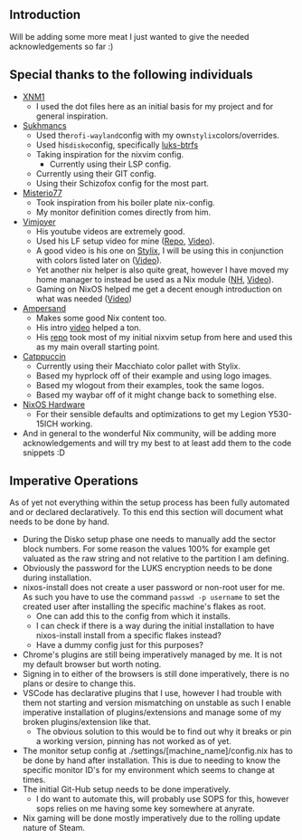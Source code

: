## Introduction
Will be adding some more meat I just wanted to give the needed acknowledgements so far :)

## Special thanks to the following individuals

- [XNM1](https://github.com/XNM1/linux-nixos-hyprland-config-dotfiles)
    - I used the dot files here as an initial basis for my project and for general inspiration.
- [Sukhmancs](https://github.com/sukhmancs/nixos-configs)
    - Used the`rofi-wayland`config with my own`stylix`colors/overrides.
    - Used his`disko`config, specifically [luks-btrfs](https://github.com/sukhmancs/nixos-configs/tree/f7df37cd6f994be5e5cfbaa1bc9029b8a2399813/disko/luks-btrfs-subvolumes)
    - Taking inspiration for the nixvim config.
        - Currently using their LSP config.
    - Currently using their GIT config.
    - Using their Schizofox config for the most part.
- [Misterio77](https://github.com/Misterio77/nix-config/tree/5735a6e72064c57f6cb5370d99dae72098646671)
    - Took inspiration from his boiler plate nix-config.
    - My monitor definition comes directly from him.
- [Vimjoyer](https://github.com/vimjoyer)
    - His youtube videos are extremely good.
    - Used his LF setup video for mine ([Repo](https://github.com/vimjoyer/lf-nix-video), [Video](https://www.youtube.com/watch?v=z8y_qRUYEWU)).
    - A good video is his one on [Stylix](https://github.com/danth/stylix), I will be using this in conjunction with colors listed later on ([Video](https://www.youtube.com/watch?v=ljHkWgBaQWU)).
    - Yet another nix helper is also quite great, however I have moved my home manager to instead be used as a Nix module ([NH](https://github.com/viperML/nh), [Video](https://www.youtube.com/watch?v=DnA4xNTrrqY&t=298s)).
    - Gaming on NixOS helped me get a decent enough introduction on what was needed ([Video](https://www.youtube.com/watch?v=qlfm3MEbqYA))
- [Ampersand](https://www.youtube.com/@Ampersand-xc9jp)
    - Makes some good Nix content too.
    - His intro [video](https://www.youtube.com/watch?v=nLwbNhSxLd4&t=832s) helped a ton.
    - His [repo](https://github.com/Andrey0189/nixos-config) took most of my initial nixvim setup from here and used this as my main overall starting point.
- [Catppuccin](https://github.com/catppuccin/nix)
    - Currently using their Macchiato color pallet with Stylix.
    - Based my hyprlock off of their example and using logo images.
    - Based my wlogout from their examples, took the same logos.
    - Based my waybar off of it might change back to something else.
- [NixOS Hardware](https://github.com/NixOS/nixos-hardware)
    - For their sensible defaults and optimizations to get my Legion Y530-15ICH working.
- And in general to the wonderful Nix community, will be adding more acknowledgements and will try my best to at least add them to the
code snippets :D

## Imperative Operations

As of yet not everything within the setup process has been fully automated and or declared declaratively.
To this end this section will document what needs to be done by hand.

- During the Disko setup phase one needs to manually add the sector block numbers. For some reason the values 100\% for example
get valuated as the raw string and not relative to the partition I am defining.
- Obviously the password for the LUKS encryption needs to be done during installation.
- nixos-install does not create a user password or non-root user for me. As such you have to use the command `passwd -p username` to set the created user after installing
the specific machine's flakes as root.
    - One can add this to the config from which it installs.
    - I can check if there is a way during the initial installation to have nixos-install install from a specific flakes instead?
    - Have a dummy config just for this purposes?
- Chrome's plugins are still being imperatively managed by me. It is not my default browser but worth noting.
- Signing in to either of the browsers is still done imperatively, there is no plans or desire to change this.
- VSCode has declarative plugins that I use, however I had trouble with them not starting and version mismatching on unstable as such I enable imperative installation
of plugins/extensions and manage some of my broken plugins/extension like that.
    - The obvious solution to this would be to find out why it breaks or pin a working version, pinning has not worked as of yet.
- The monitor setup config at ./settings/[machine_name]/config.nix has to be done by hand after installation. This is due to needing to know
the specific monitor ID's for my environment which seems to change at times.
- The initial Git-Hub setup needs to be done imperatively.
    - I do want to automate this, will probably use SOPS for this, however sops relies on me having some key somewhere at anyrate.
- Nix gaming will be done mostly imperatively due to the rolling update nature of Steam.
